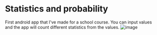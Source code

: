 # Statistics and probability
First android app that I've made for a school course. You can input values and the app will count different statistics from the values.
![image](https://user-images.githubusercontent.com/4623879/170760568-f77d0b04-1c04-4789-8e61-998ab2403844.png)

